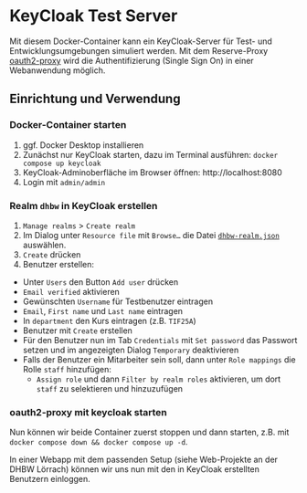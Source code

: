 # KeyCloak Test Server

Mit diesem Docker-Container kann ein KeyCloak-Server 
für Test- und Entwicklungsumgebungen simuliert werden.
Mit dem Reserve-Proxy [oauth2-proxy](https://oauth2-proxy.github.io/oauth2-proxy/) 
wird die Authentifizierung (Single Sign On) in einer Webanwendung möglich.  

## Einrichtung und Verwendung

### Docker-Container starten

1. ggf. Docker Desktop installieren
2. Zunächst nur KeyCloak starten, dazu im Terminal ausführen: `docker compose up keycloak`
3. KeyCloak-Adminoberfläche im Browser öffnen: http://localhost:8080
4. Login mit `admin/admin`


### Realm `dhbw` in KeyCloak erstellen

1. `Manage realms` > `Create realm` 
2. Im Dialog unter `Resource file` mit `Browse…` die Datei [`dhbw-realm.json`](dhbw-realm.json) auswählen.
3. `Create` drücken
4. Benutzer erstellen:
  - Unter `Users` den Button `Add user` drücken
  - `Email verified` aktivieren
  - Gewünschten `Username` für Testbenutzer eintragen
  - `Email`, `First name` und `Last name` eintragen
  - In `department` den Kurs eintragen (z.B. `TIF25A`)
  - Benutzer mit `Create` erstellen
  - Für den Benutzer nun im Tab `Credentials` mit `Set password` das Passwort setzen und im angezeigten Dialog `Temporary` deaktivieren
  - Falls der Benutzer ein Mitarbeiter sein soll, dann unter `Role mappings` die Rolle `staff` hinzufügen:
    - `Assign role` und dann `Filter by realm roles` aktivieren, um dort `staff` zu selektieren und hinzuzufügen

### oauth2-proxy mit keycloak starten 

Nun können wir beide Container zuerst stoppen und dann starten, z.B. mit `docker compose down && docker compose up -d`. 

In einer Webapp mit dem passenden Setup (siehe Web-Projekte an der DHBW Lörrach) können wir uns nun mit den in KeyCloak erstellten Benutzern einloggen.
